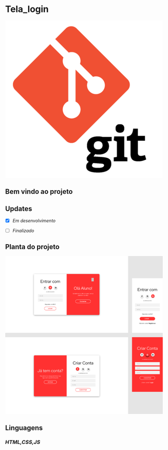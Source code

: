 # Tela_login
![imagem do git](/img/readme.png)
## Bem vindo ao projeto

## Updates

- [x] _Em desenvolvimento_

- [ ] _Finalizado_

## Planta do projeto

![Foto do projeto](/img/Projeto.png)

## Linguagens

### _HTML,CSS,JS_
